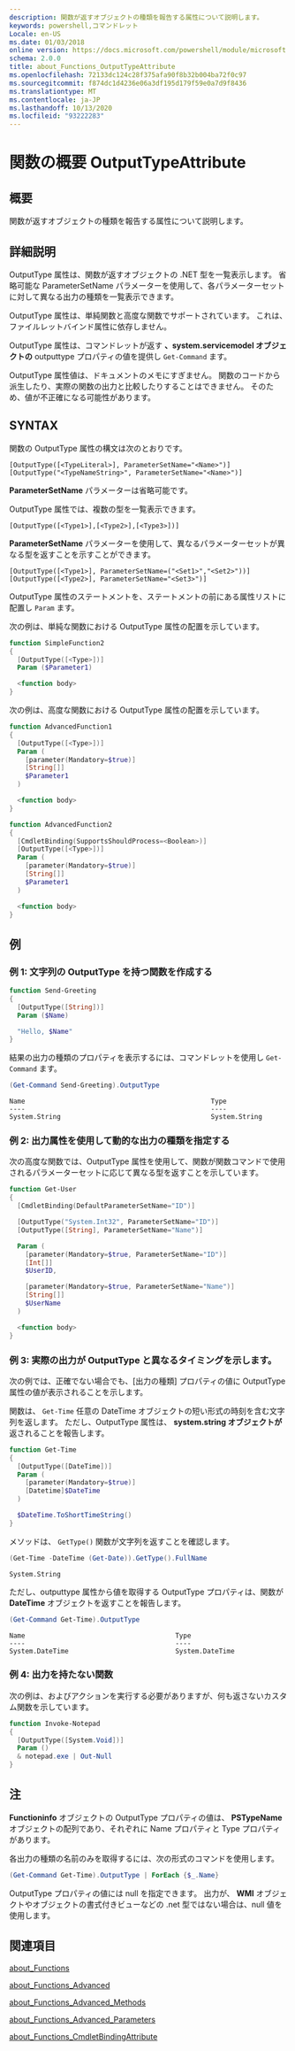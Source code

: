 ```yaml
---
description: 関数が返すオブジェクトの種類を報告する属性について説明します。
keywords: powershell,コマンドレット
Locale: en-US
ms.date: 01/03/2018
online version: https://docs.microsoft.com/powershell/module/microsoft.powershell.core/about/about_functions_outputtypeattribute?view=powershell-7&WT.mc_id=ps-gethelp
schema: 2.0.0
title: about_Functions_OutputTypeAttribute
ms.openlocfilehash: 72133dc124c28f375afa90f8b32b004ba72f0c97
ms.sourcegitcommit: f874dc1d4236e06a3df195d179f59e0a7d9f8436
ms.translationtype: MT
ms.contentlocale: ja-JP
ms.lasthandoff: 10/13/2020
ms.locfileid: "93222283"
---
```

# <a name="about-functions-outputtypeattribute"></a>関数の概要 OutputTypeAttribute

## <a name="short-description"></a>概要
関数が返すオブジェクトの種類を報告する属性について説明します。

## <a name="long-description"></a>詳細説明

OutputType 属性は、関数が返すオブジェクトの .NET 型を一覧表示します。 省略可能な ParameterSetName パラメーターを使用して、各パラメーターセットに対して異なる出力の種類を一覧表示できます。

OutputType 属性は、単純関数と高度な関数でサポートされています。 これは、ファイルレットバインド属性に依存しません。

OutputType 属性は、コマンドレットが返す **、system.servicemodel オブジェクトの** outputtype プロパティの値を提供し `Get-Command` ます。

OutputType 属性値は、ドキュメントのメモにすぎません。 関数のコードから派生したり、実際の関数の出力と比較したりすることはできません。 そのため、値が不正確になる可能性があります。

## <a name="syntax"></a>SYNTAX

関数の OutputType 属性の構文は次のとおりです。

```
[OutputType([<TypeLiteral>], ParameterSetName="<Name>")]
[OutputType("<TypeNameString>", ParameterSetName="<Name>")]
```

**ParameterSetName** パラメーターは省略可能です。

OutputType 属性では、複数の型を一覧表示できます。

```
[OutputType([<Type1>],[<Type2>],[<Type3>])]
```

**ParameterSetName** パラメーターを使用して、異なるパラメーターセットが異なる型を返すことを示すことができます。

```
[OutputType([<Type1>], ParameterSetName=("<Set1>","<Set2>"))]
[OutputType([<Type2>], ParameterSetName="<Set3>")]
```

OutputType 属性のステートメントを、ステートメントの前にある属性リストに配置し `Param` ます。

次の例は、単純な関数における OutputType 属性の配置を示しています。

```powershell
function SimpleFunction2
{
  [OutputType([<Type>])]
  Param ($Parameter1)

  <function body>
}
```

次の例は、高度な関数における OutputType 属性の配置を示しています。

```powershell
function AdvancedFunction1
{
  [OutputType([<Type>])]
  Param (
    [parameter(Mandatory=$true)]
    [String[]]
    $Parameter1
  )

  <function body>
}

function AdvancedFunction2
{
  [CmdletBinding(SupportsShouldProcess=<Boolean>)]
  [OutputType([<Type>])]
  Param (
    [parameter(Mandatory=$true)]
    [String[]]
    $Parameter1
  )

  <function body>
}
```

## <a name="examples"></a>例

### <a name="example-1-create-a-function-that-has-the-outputtype-of-string"></a>例 1: 文字列の OutputType を持つ関数を作成する

```powershell
function Send-Greeting
{
  [OutputType([String])]
  Param ($Name)

  "Hello, $Name"
}
```

結果の出力の種類のプロパティを表示するには、コマンドレットを使用し `Get-Command` ます。

```powershell
(Get-Command Send-Greeting).OutputType
```

```Output
Name                                               Type
----                                               ----
System.String                                      System.String
```

### <a name="example-2-use-the-output-attribute-to-indicate-dynamic-output-types"></a>例 2: 出力属性を使用して動的な出力の種類を指定する

次の高度な関数では、OutputType 属性を使用して、関数が関数コマンドで使用されるパラメーターセットに応じて異なる型を返すことを示しています。

```powershell
function Get-User
{
  [CmdletBinding(DefaultParameterSetName="ID")]

  [OutputType("System.Int32", ParameterSetName="ID")]
  [OutputType([String], ParameterSetName="Name")]

  Param (
    [parameter(Mandatory=$true, ParameterSetName="ID")]
    [Int[]]
    $UserID,

    [parameter(Mandatory=$true, ParameterSetName="Name")]
    [String[]]
    $UserName
  )

  <function body>
}
```

### <a name="example-3-shows-when-an-actual-output-differs-from-the-outputtype"></a>例 3: 実際の出力が OutputType と異なるタイミングを示します。

次の例では、正確でない場合でも、[出力の種類] プロパティの値に OutputType 属性の値が表示されることを示します。

関数は、 `Get-Time` 任意の DateTime オブジェクトの短い形式の時刻を含む文字列を返します。 ただし、OutputType 属性は、 **system.string オブジェクトが** 返されることを報告します。

```powershell
function Get-Time
{
  [OutputType([DateTime])]
  Param (
    [parameter(Mandatory=$true)]
    [Datetime]$DateTime
  )

  $DateTime.ToShortTimeString()
}
```

メソッドは、 `GetType()` 関数が文字列を返すことを確認します。

```powershell
(Get-Time -DateTime (Get-Date)).GetType().FullName
```

```Output
System.String
```

ただし、outputtype 属性から値を取得する OutputType プロパティは、関数が **DateTime** オブジェクトを返すことを報告します。

```powershell
(Get-Command Get-Time).OutputType
```

```Output
Name                                      Type
----                                      ----
System.DateTime                           System.DateTime
```

### <a name="example-4-a-function--that-shouldnt-have-output"></a>例 4: 出力を持たない関数

次の例は、およびアクションを実行する必要がありますが、何も返さないカスタム関数を示しています。

```powershell
function Invoke-Notepad
{
  [OutputType([System.Void])]
  Param ()
  & notepad.exe | Out-Null
}
```

## <a name="notes"></a>注

**Functioninfo** オブジェクトの OutputType プロパティの値は、 **PSTypeName** オブジェクトの配列であり、それぞれに Name プロパティと Type プロパティがあります。

各出力の種類の名前のみを取得するには、次の形式のコマンドを使用します。

```powershell
(Get-Command Get-Time).OutputType | ForEach {$_.Name}
```

OutputType プロパティの値には null を指定できます。 出力が、 **WMI** オブジェクトやオブジェクトの書式付きビューなどの .net 型ではない場合は、null 値を使用します。

## <a name="see-also"></a>関連項目

[about_Functions](about_Functions.md)

[about_Functions_Advanced](about_Functions_Advanced.md)

[about_Functions_Advanced_Methods](about_Functions_Advanced_Methods.md)

[about_Functions_Advanced_Parameters](about_Functions_Advanced_Parameters.md)

[about_Functions_CmdletBindingAttribute](about_Functions_CmdletBindingAttribute.md)
